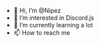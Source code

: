 - 👋 Hi, I’m @Nipez
- 👀 I’m interested in Discord.js
- 🌱 I’m currently learning a lot
- 📫 How to reach me 
